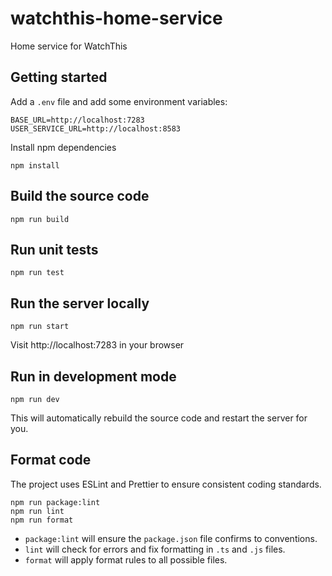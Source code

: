 # watchthis-home-service

Home service for WatchThis

## Getting started

Add a `.env` file and add some environment variables:

    BASE_URL=http://localhost:7283
    USER_SERVICE_URL=http://localhost:8583

Install npm dependencies

    npm install

## Build the source code

    npm run build

## Run unit tests

    npm run test

## Run the server locally

    npm run start

Visit http://localhost:7283 in your browser

## Run in development mode

    npm run dev

This will automatically rebuild the source code and restart the server for you.

## Format code

The project uses ESLint and Prettier to ensure consistent coding standards.

    npm run package:lint
    npm run lint
    npm run format

- `package:lint` will ensure the `package.json` file confirms to conventions.
- `lint` will check for errors and fix formatting in `.ts` and `.js` files.
- `format` will apply format rules to all possible files.
